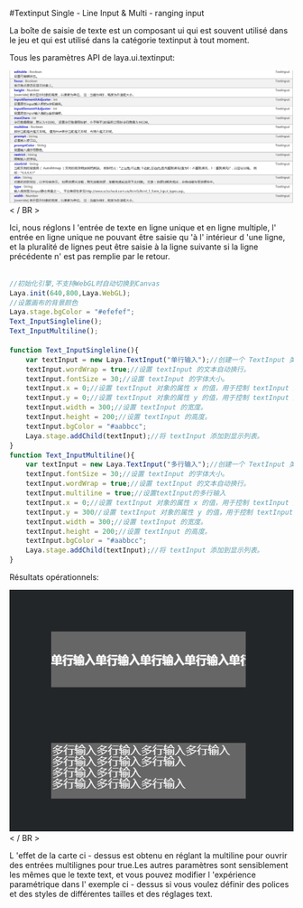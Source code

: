 #Textinput Single - Line Input & Multi - ranging input

La boîte de saisie de texte est un composant ui qui est souvent utilisé dans le jeu et qui est utilisé dans la catégorie textinput à tout moment.

Tous les paramètres API de laya.ui.textinput:

![1](img/1.png)< / BR >

Ici, nous réglons l 'entrée de texte en ligne unique et en ligne multiple, l' entrée en ligne unique ne pouvant être saisie qu 'à l' intérieur d 'une ligne, et la pluralité de lignes peut être saisie à la ligne suivante si la ligne précédente n' est pas remplie par le retour.


```javascript

//初始化引擎,不支持WebGL时自动切换到Canvas
Laya.init(640,800,Laya.WebGL);
//设置画布的背景颜色
Laya.stage.bgColor = "#efefef";
Text_InputSingleline();
Text_InputMultiline();

function Text_InputSingleline(){
    var textInput = new Laya.TextInput("单行输入");//创建一个 TextInput 类的实例对象 textInput 。
    textInput.wordWrap = true;//设置 textInput 的文本自动换行。
    textInput.fontSize = 30;//设置 textInput 的字体大小。
    textInput.x = 0;//设置 textInput 对象的属性 x 的值，用于控制 textInput 对象的显示位置。
    textInput.y = 0;//设置 textInput 对象的属性 y 的值，用于控制 textInput 对象的显示位置。
    textInput.width = 300;//设置 textInput 的宽度。
    textInput.height = 200;//设置 textInput 的高度。
    textInput.bgColor = "#aabbcc";
    Laya.stage.addChild(textInput);//将 textInput 添加到显示列表。
}
function Text_InputMultiline(){
    var textInput = new Laya.TextInput("多行输入");//创建一个 TextInput 类的实例对象 textInput 。
    textInput.fontSize = 30;//设置 textInput 的字体大小。
    textInput.wordWrap = true;//设置 textInput 的文本自动换行。
    textInput.multiline = true;//设置textInput的多行输入
    textInput.x = 0;//设置 textInput 对象的属性 x 的值，用于控制 textInput 对象的显示位置。
    textInput.y = 300//设置 textInput 对象的属性 y 的值，用于控制 textInput 对象的显示位置。
    textInput.width = 300;//设置 textInput 的宽度。
    textInput.height = 200;//设置 textInput 的高度。
    textInput.bgColor = "#aabbcc";
    Laya.stage.addChild(textInput);//将 textInput 添加到显示列表。
}
```


Résultats opérationnels:

![2](img/2.png)< / BR >

L 'effet de la carte ci - dessus est obtenu en réglant la multiline pour ouvrir des entrées multilignes pour true.Les autres paramètres sont sensiblement les mêmes que le texte text, et vous pouvez modifier l 'expérience paramétrique dans l' exemple ci - dessus si vous voulez définir des polices et des styles de différentes tailles et des réglages text.